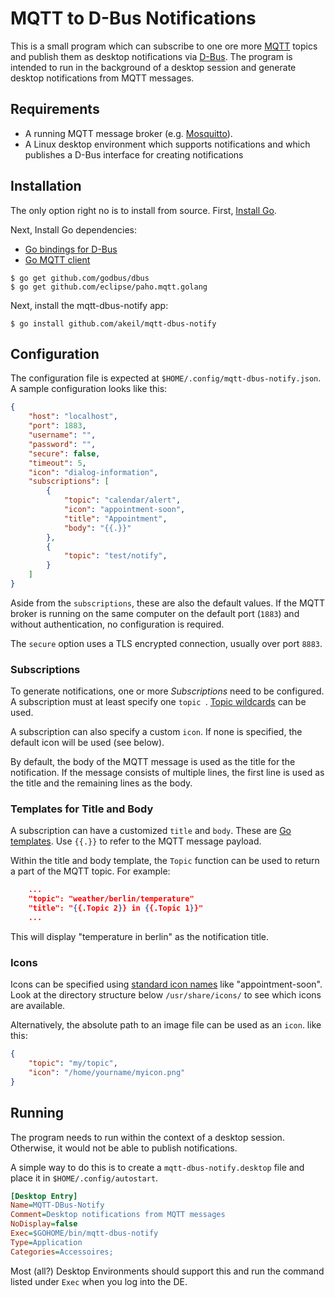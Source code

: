 # MQTT to D-Bus Notifications
This is a small program which can subscribe to one ore more
[MQTT](http://mqtt.org/) topics and publish them as desktop notifications via
[D-Bus](https://www.freedesktop.org/wiki/Software/dbus/).
The program is intended to run in the background of a desktop session
and generate desktop notifications from MQTT messages.


## Requirements
- A running MQTT message broker (e.g. [Mosquitto](https://mosquitto.org/)).
- A Linux desktop environment which supports notifications
  and which publishes a D-Bus interface for creating notifications


## Installation
The only option right no is to install from source.
First, [Install Go](https://golang.org/doc/install).

Next, Install Go dependencies:
- [Go bindings for D-Bus](github.com/godbus/dbus)
- [Go MQTT client](https://github.com/eclipse/paho.mqtt.golang)

```
$ go get github.com/godbus/dbus
$ go get github.com/eclipse/paho.mqtt.golang
```
Next, install the mqtt-dbus-notify app:
```
$ go install github.com/akeil/mqtt-dbus-notify
```

## Configuration
The configuration file is expected at `$HOME/.config/mqtt-dbus-notify.json`.
A sample configuration looks like this:

```json
{
    "host": "localhost",
    "port": 1883,
    "username": "",
    "password": "",
    "secure": false,
    "timeout": 5,
    "icon": "dialog-information",
    "subscriptions": [
        {
            "topic": "calendar/alert",
            "icon": "appointment-soon",
            "title": "Appointment",
            "body": "{{.}}"
        },
        {
            "topic": "test/notify",
        }
    ]
}
```

Aside from the `subscriptions`, these are also the default values.
If the MQTT broker is running on the same computer on the default port (`1883`)
and without authentication, no configuration is required.

The `secure` option uses a TLS encrypted connection, usually over port `8883`.


### Subscriptions
To generate notifications, one or more *Subscriptions* need to be configured.
A subscription must at least specify one `topic `.
[Topic wildcards](https://docs.oasis-open.org/mqtt/mqtt/v3.1.1/os/mqtt-v3.1.1-os.html#_Toc398718107)
can be used.

A subscription can also specify a custom `icon`. If none is specified,
the default icon will be used (see below).

By default, the body of the MQTT message is used as the title for the
notification. If the message consists of multiple lines, the first line is used
as the title and the remaining lines as the body.


### Templates for Title and Body
A subscription can have a customized `title` and `body`.
These are [Go templates](https://golang.org/pkg/text/template/).
Use `{{.}}` to refer to the MQTT message payload.

Within the title and body template, the `Topic` function can be used to
return a part of the MQTT topic.
For example:
```json
    ...
    "topic": "weather/berlin/temperature"
    "title": "{{.Topic 2}} in {{.Topic 1}}"
    ...
```
This will display "temperature in berlin" as the notification title.


### Icons
Icons can be specified using
[standard icon names](https://specifications.freedesktop.org/icon-naming-spec/icon-naming-spec-latest.html)
like "appointment-soon".
Look at the directory structure below `/usr/share/icons/` to see which icons
are available.

Alternatively, the absolute path to an image file can be used as an `icon`.
like this:
```json
{
    "topic": "my/topic",
    "icon": "/home/yourname/myicon.png"
}
```


## Running
The program needs to run within the context of a desktop session.
Otherwise, it would not be able to publish notifications.

A simple way to do this is to create a `mqtt-dbus-notify.desktop` file
and place it in `$HOME/.config/autostart`.
```ini
[Desktop Entry]
Name=MQTT-DBus-Notify
Comment=Desktop notifications from MQTT messages
NoDisplay=false
Exec=$GOHOME/bin/mqtt-dbus-notify
Type=Application
Categories=Accessoires;
```

Most (all?) Desktop Environments should support this and run the command
listed under `Exec` when you log into the DE.
